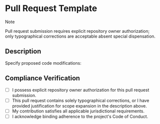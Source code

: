 # Pull Request Template

> [!NOTE]
> Pull request submission requires explicit repository owner authorization; only typographical corrections are acceptable absent special dispensation.

## Description

Specify proposed code modifications:

## Compliance Verification

- [ ] I possess explicit repository owner authorization for this pull request submission.
- [ ] This pull request contains solely typographical corrections, or I have provided justification for scope expansion in the description above.
- [ ] My contribution satisfies all applicable jurisdictional requirements.
- [ ] I acknowledge binding adherence to the project's Code of Conduct.
